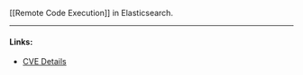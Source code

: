 [[Remote Code Execution]] in Elasticsearch.

---
#### Links:
- [CVE Details](https://www.cvedetails.com/cve/CVE-2021-23017/)
